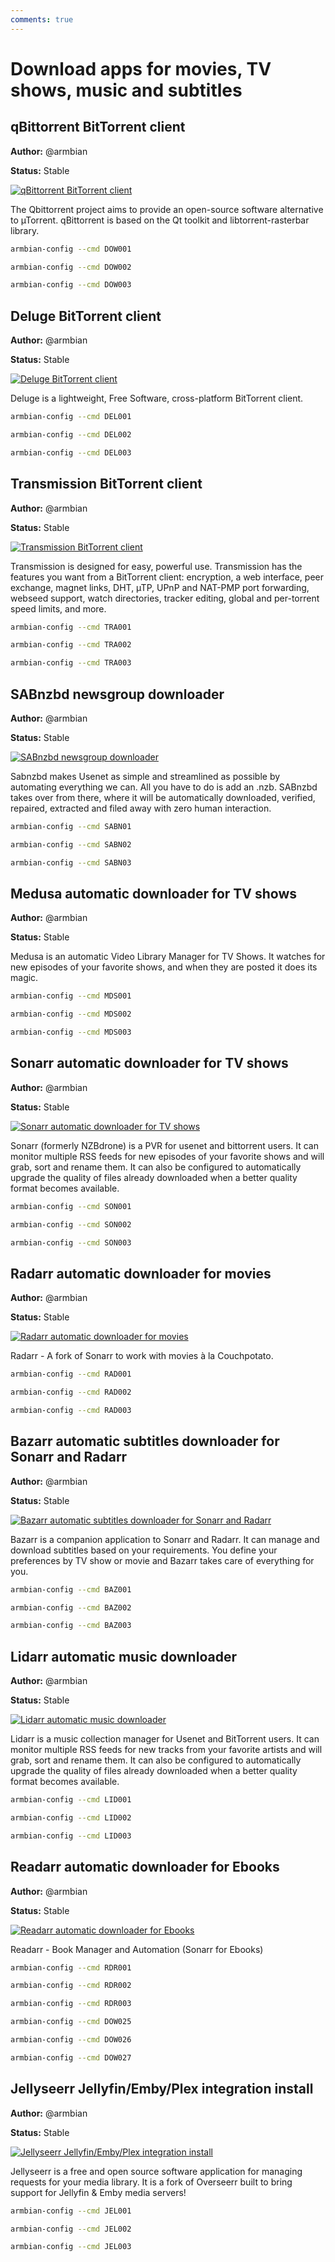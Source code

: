 ```yaml
---
comments: true
---
```


# Download apps for movies, TV shows, music and subtitles

## qBittorrent BitTorrent client 

**Author:** @armbian

**Status:** Stable


<!--- section image START from tools/include/images/DOW001.png --->
[![qBittorrent BitTorrent client ](/images/DOW001.png)](#)
<!--- section image STOP from tools/include/images/DOW001.png --->


<!--- header START from tools/include/markdown/DOW001-header.md --->
The Qbittorrent⁠ project aims to provide an open-source software alternative to µTorrent. qBittorrent is based on the Qt toolkit and libtorrent-rasterbar library.

<!--- header STOP from tools/include/markdown/DOW001-header.md --->


~~~ bash title="qBittorrent BitTorrent client :"
armbian-config --cmd DOW001
~~~


~~~ bash title="qBittorrent remove:"
armbian-config --cmd DOW002
~~~


~~~ bash title="qBittorrent purge with data folder:"
armbian-config --cmd DOW003
~~~

## Deluge BitTorrent client

**Author:** @armbian

**Status:** Stable


<!--- section image START from tools/include/images/DEL001.png --->
[![Deluge BitTorrent client](/images/DEL001.png)](#)
<!--- section image STOP from tools/include/images/DEL001.png --->


<!--- header START from tools/include/markdown/DEL001-header.md --->
Deluge⁠ is a lightweight, Free Software, cross-platform BitTorrent client.

<!--- header STOP from tools/include/markdown/DEL001-header.md --->


~~~ bash title="Deluge BitTorrent client:"
armbian-config --cmd DEL001
~~~


~~~ bash title="Deluge remove:"
armbian-config --cmd DEL002
~~~


~~~ bash title="Deluge purge with data folder:"
armbian-config --cmd DEL003
~~~

## Transmission BitTorrent client

**Author:** @armbian

**Status:** Stable


<!--- section image START from tools/include/images/TRA001.png --->
[![Transmission BitTorrent client](/images/TRA001.png)](#)
<!--- section image STOP from tools/include/images/TRA001.png --->


<!--- header START from tools/include/markdown/TRA001-header.md --->
Transmission⁠ is designed for easy, powerful use. Transmission has the features you want from a BitTorrent client: encryption, a web interface, peer exchange, magnet links, DHT, µTP, UPnP and NAT-PMP port forwarding, webseed support, watch directories, tracker editing, global and per-torrent speed limits, and more.

<!--- header STOP from tools/include/markdown/TRA001-header.md --->


~~~ bash title="Transmission BitTorrent client:"
armbian-config --cmd TRA001
~~~


~~~ bash title="Transmission remove:"
armbian-config --cmd TRA002
~~~


~~~ bash title="Transmission purge with data folder:"
armbian-config --cmd TRA003
~~~

## SABnzbd newsgroup downloader

**Author:** @armbian

**Status:** Stable


<!--- section image START from tools/include/images/SABN01.png --->
[![SABnzbd newsgroup downloader](/images/SABN01.png)](#)
<!--- section image STOP from tools/include/images/SABN01.png --->


<!--- header START from tools/include/markdown/SABN01-header.md --->
Sabnzbd⁠ makes Usenet as simple and streamlined as possible by automating everything we can. All you have to do is add an .nzb. SABnzbd takes over from there, where it will be automatically downloaded, verified, repaired, extracted and filed away with zero human interaction.

<!--- header STOP from tools/include/markdown/SABN01-header.md --->


~~~ bash title="SABnzbd newsgroup downloader:"
armbian-config --cmd SABN01
~~~


~~~ bash title="SABnzbd remove:"
armbian-config --cmd SABN02
~~~


~~~ bash title="SABnzbd purge with data folder:"
armbian-config --cmd SABN03
~~~

## Medusa automatic downloader for TV shows

**Author:** @armbian

**Status:** Stable


<!--- header START from tools/include/markdown/MDS001-header.md --->
Medusa is an automatic Video Library Manager for TV Shows. It watches for new episodes of your favorite shows, and when they are posted it does its magic.

<!--- header STOP from tools/include/markdown/MDS001-header.md --->


~~~ bash title="Medusa automatic downloader for TV shows:"
armbian-config --cmd MDS001
~~~


~~~ bash title="Medusa TV shows downloader remove:"
armbian-config --cmd MDS002
~~~


~~~ bash title="Medusa TV shows downloader purge:"
armbian-config --cmd MDS003
~~~

## Sonarr automatic downloader for TV shows

**Author:** @armbian

**Status:** Stable


<!--- section image START from tools/include/images/SON001.png --->
[![Sonarr automatic downloader for TV shows](/images/SON001.png)](#)
<!--- section image STOP from tools/include/images/SON001.png --->


<!--- header START from tools/include/markdown/SON001-header.md --->
Sonarr (formerly NZBdrone) is a PVR for usenet and bittorrent users. It can monitor multiple RSS feeds for new episodes of your favorite shows and will grab, sort and rename them. It can also be configured to automatically upgrade the quality of files already downloaded when a better quality format becomes available.

<!--- header STOP from tools/include/markdown/SON001-header.md --->


~~~ bash title="Sonarr automatic downloader for TV shows:"
armbian-config --cmd SON001
~~~


~~~ bash title="Sonarr remove:"
armbian-config --cmd SON002
~~~


~~~ bash title="Sonarr purge with data folder:"
armbian-config --cmd SON003
~~~

## Radarr automatic downloader for movies

**Author:** @armbian

**Status:** Stable


<!--- section image START from tools/include/images/RAD001.png --->
[![Radarr automatic downloader for movies](/images/RAD001.png)](#)
<!--- section image STOP from tools/include/images/RAD001.png --->


<!--- header START from tools/include/markdown/RAD001-header.md --->
Radarr - A fork of Sonarr to work with movies à la Couchpotato.

<!--- header STOP from tools/include/markdown/RAD001-header.md --->


~~~ bash title="Radarr automatic downloader for movies:"
armbian-config --cmd RAD001
~~~


~~~ bash title="Radarr remove:"
armbian-config --cmd RAD002
~~~


~~~ bash title="Radarr purge with data folder:"
armbian-config --cmd RAD003
~~~

## Bazarr automatic subtitles downloader for Sonarr and Radarr

**Author:** @armbian

**Status:** Stable


<!--- section image START from tools/include/images/BAZ001.png --->
[![Bazarr automatic subtitles downloader for Sonarr and Radarr](/images/BAZ001.png)](#)
<!--- section image STOP from tools/include/images/BAZ001.png --->


<!--- header START from tools/include/markdown/BAZ001-header.md --->
Bazarr is a companion application to Sonarr and Radarr. It can manage and download subtitles based on your requirements. You define your preferences by TV show or movie and Bazarr takes care of everything for you.

<!--- header STOP from tools/include/markdown/BAZ001-header.md --->


~~~ bash title="Bazarr automatic subtitles downloader for Sonarr and Radarr:"
armbian-config --cmd BAZ001
~~~


~~~ bash title="Bazarr remove:"
armbian-config --cmd BAZ002
~~~


~~~ bash title="Bazarr purge with data folder:"
armbian-config --cmd BAZ003
~~~

## Lidarr automatic music downloader

**Author:** @armbian

**Status:** Stable


<!--- section image START from tools/include/images/LID001.png --->
[![Lidarr automatic music downloader](/images/LID001.png)](#)
<!--- section image STOP from tools/include/images/LID001.png --->


<!--- header START from tools/include/markdown/LID001-header.md --->
Lidarr is a music collection manager for Usenet and BitTorrent users. It can monitor multiple RSS feeds for new tracks from your favorite artists and will grab, sort and rename them. It can also be configured to automatically upgrade the quality of files already downloaded when a better quality format becomes available.

<!--- header STOP from tools/include/markdown/LID001-header.md --->


~~~ bash title="Lidarr automatic music downloader:"
armbian-config --cmd LID001
~~~


~~~ bash title="Lidarr remove:"
armbian-config --cmd LID002
~~~


~~~ bash title="Lidarr purge with data folder:"
armbian-config --cmd LID003
~~~

## Readarr automatic downloader for Ebooks

**Author:** @armbian

**Status:** Stable


<!--- section image START from tools/include/images/RDR001.png --->
[![Readarr automatic downloader for Ebooks](/images/RDR001.png)](#)
<!--- section image STOP from tools/include/images/RDR001.png --->


<!--- header START from tools/include/markdown/RDR001-header.md --->
Readarr - Book Manager and Automation (Sonarr for Ebooks)

<!--- header STOP from tools/include/markdown/RDR001-header.md --->


~~~ bash title="Readarr automatic downloader for Ebooks:"
armbian-config --cmd RDR001
~~~


~~~ bash title="Readarr remove:"
armbian-config --cmd RDR002
~~~


~~~ bash title="Readarr purge with data folder:"
armbian-config --cmd RDR003
~~~


~~~ bash title="Prowlarr index manager and proxy for PVR:"
armbian-config --cmd DOW025
~~~


~~~ bash title="Prowlarr remove:"
armbian-config --cmd DOW026
~~~


~~~ bash title="Prowlarr purge with data folder:"
armbian-config --cmd DOW027
~~~

## Jellyseerr Jellyfin/Emby/Plex integration install

**Author:** @armbian

**Status:** Stable


<!--- section image START from tools/include/images/JEL001.png --->
[![Jellyseerr Jellyfin/Emby/Plex integration install](/images/JEL001.png)](#)
<!--- section image STOP from tools/include/images/JEL001.png --->


<!--- header START from tools/include/markdown/JEL001-header.md --->
Jellyseerr is a free and open source software application for managing requests for your media library. It is a fork of Overseerr built to bring support for Jellyfin & Emby media servers!

<!--- header STOP from tools/include/markdown/JEL001-header.md --->


~~~ bash title="Jellyseerr Jellyfin/Emby/Plex integration install:"
armbian-config --cmd JEL001
~~~


~~~ bash title="Jellyseerr remove:"
armbian-config --cmd JEL002
~~~


~~~ bash title="Jellyseerr purge with data folder:"
armbian-config --cmd JEL003
~~~

